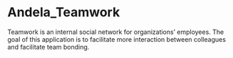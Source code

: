 # Andela_Teamwork
Teamwork is an internal social network for organizations’ employees. The goal of this application is to facilitate more interaction between colleagues and facilitate team bonding.
